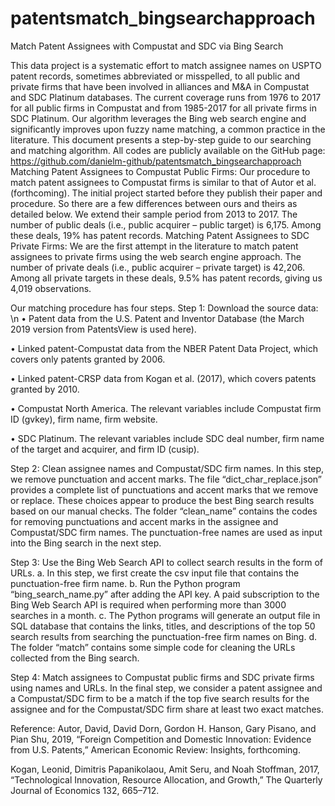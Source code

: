 # patentsmatch_bingsearchapproach
Match Patent Assignees with Compustat and SDC via Bing Search 

This data project is a systematic effort to match assignee names on USPTO patent records, sometimes abbreviated or misspelled, to all public and private firms that have been involved in alliances and M&A in Compustat and SDC Platinum databases. The current coverage runs from 1976 to 2017 for all public firms in Compustat and from 1985-2017 for all private firms in SDC Platinum. 
Our algorithm leverages the Bing web search engine and significantly improves upon fuzzy name matching, a common practice in the literature. This document presents a step-by-step guide to our searching and matching algorithm. All codes are publicly available on the GitHub page:
https://github.com/danielm-github/patentsmatch_bingsearchapproach
Matching Patent Assignees to Compustat Public Firms: 
Our procedure to match patent assignees to Compustat firms is similar to that of Autor et al. (forthcoming). The initial project started before they publish their paper and procedure. So there are a few differences between ours and theirs as detailed below. We extend their sample period from 2013 to 2017. The number of public deals (i.e., public acquirer – public target) is 6,175. Among these deals, 19% has patent records. 
Matching Patent Assignees to SDC Private Firms: 
We are the first attempt in the literature to match patent assignees to private firms using the web search engine approach. The number of private deals (i.e., public acquirer – private target) is 42,206. Among all private targets in these deals, 9.5% has patent records, giving us 4,019 observations. 

Our matching procedure has four steps.
Step 1: Download the source data: \n
• Patent data from the U.S. Patent and Inventor Database (the March 2019 version from PatentsView is used here).

• Linked patent-Compustat data from the NBER Patent Data Project, which covers only patents granted by 2006.

• Linked patent-CRSP data from Kogan et al. (2017), which covers patents granted by 2010.

• Compustat North America. The relevant variables include Compustat firm ID (gvkey), firm name, firm website.

• SDC Platinum. The relevant variables include SDC deal number, firm name of the target and acquirer, and firm ID (cusip).

Step 2: Clean assignee names and Compustat/SDC firm names.
In this step, we remove punctuation and accent marks. The file “dict_char_replace.json” provides a complete list of punctuations and accent marks that we remove or replace. These choices appear to produce the best Bing search results based on our manual checks. The folder “clean_name” contains the codes for removing punctuations and accent marks in the assignee and Compustat/SDC firm names. The punctuation-free names are used as input into the Bing search in the next step.

Step 3: Use the Bing Web Search API to collect search results in the form of URLs.
a. In this step, we first create the csv input file that contains the punctuation-free firm name.
b. Run the Python program “bing_search_name.py” after adding the API key. A paid subscription to the Bing Web Search API is required when performing more than 3000 searches in a month. 
c. The Python programs will generate an output file in SQL database that contains the links, titles, and descriptions of the top 50 search results from searching the punctuation-free firm names on Bing. 
d. The folder “match” contains some simple code for cleaning the URLs collected from the Bing search.

Step 4: Match assignees to Compustat public firms and SDC private firms using names and URLs.
In the final step, we consider a patent assignee and a Compustat/SDC firm to be a match if the top five search results for the assignee and for the Compustat/SDC firm share at least two exact matches.

Reference:
Autor, David, David Dorn, Gordon H. Hanson, Gary Pisano, and Pian Shu, 2019, “Foreign Competition and Domestic Innovation: Evidence from U.S. Patents,” American Economic Review: Insights, forthcoming.

Kogan, Leonid, Dimitris Papanikolaou, Amit Seru, and Noah Stoffman, 2017, “Technological Innovation, Resource Allocation, and Growth,” The Quarterly Journal of Economics 132, 665–712.
